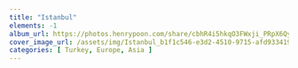 ```yaml
---
title: "Istanbul"
elements: -1
album_url: https://photos.henrypoon.com/share/cbhR4i5hkqO3FWxji_PRpX6Qy40WUK3yxbH2ySkeTUrH_AaNSC90Ul1NBK8rA3cFcfY
cover_image_url: /assets/img/Istanbul_b1f1c546-e3d2-4510-9715-afd933419d12.jpg
categories: [ Turkey, Europe, Asia ]
---
```


